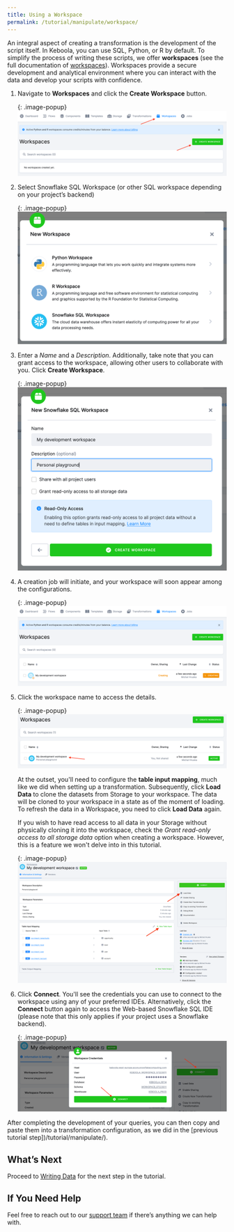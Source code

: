 ```yaml
---
title: Using a Workspace
permalink: /tutorial/manipulate/workspace/
---
```


An integral aspect of creating a transformation is the development of the script itself. 
In Keboola, you can use SQL, Python, or R by default. To simplify the process of writing these scripts, 
we offer **workspaces** (see the full documentation of [workspaces](/transformations/workspace/)). 
Workspaces provide a secure development and analytical environment 
where you can interact with the data and develop your scripts with confidence.

1. Navigate to **Workspaces** and click the **Create Workspace** button.

   {: .image-popup}
   ![Create Workspace](/tutorial/manipulate/workspaces1.png)

2. Select Snowflake SQL Workspace (or other SQL workspace depending on your project’s backend)

   {: .image-popup}
   ![Select a Workspace](/tutorial/manipulate/workspaces2.png)

3. Enter a *Name* and a *Description*. Additionally, take note that you can grant access to the workspace, allowing other users to collaborate with you.
Click **Create Workspace**.

   {: .image-popup}
   ![Name the Workspace](/tutorial/manipulate/workspaces3.png)

4. A creation job will initiate, and your workspace will soon appear among the configurations.

   {: .image-popup}
   ![Creating Job](/tutorial/manipulate/workspaces4.png)

5. Click the workspace name to access the details.

   {: .image-popup}
   ![Access Details of the Job](/tutorial/manipulate/workspaces5.png)

   At the outset, you'll need to configure the **table input mapping**, much like we did when setting up a transformation. 
   Subsequently, click **Load Data** to clone the datasets from Storage to your workspace. The data will be cloned to your workspace 
   in a state as of the moment of loading. To refresh the data in a Workspace, you need to click **Load Data** again. 
   
   If you wish to have read access to all data in your Storage without physically cloning it into the workspace, 
   check the *Grant read-only access to all storage data* option when creating a workspace. However, this is a feature we won't delve into in this tutorial.

   {: .image-popup}
   ![Set Input Mapping](/tutorial/manipulate/workspaces6.png)

6. Click **Connect**. You'll see the credentials you can use to connect to the workspace using any of your preferred IDEs. Alternatively,
click the **Connect** button again to access the Web-based Snowflake SQL IDE (please note that this only applies if your project uses a Snowflake backend).

   {: .image-popup}
   ![Connect](/tutorial/manipulate/workspaces7.png)


After completing the development of your queries, you can then copy and paste them into a transformation configuration, 
as we did in the [previous tutorial step])/tutorial/manipulate/).

## What’s Next
Proceed to [Writing Data](/tutorial/write/) for the next step in the tutorial.

## If You Need Help
Feel free to reach out to our [support team](/management/support/) if there’s anything we can help with.
